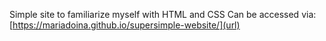 Simple site to familiarize myself with HTML and CSS
Can be accessed via: [https://mariadoina.github.io/supersimple-website/](url)
